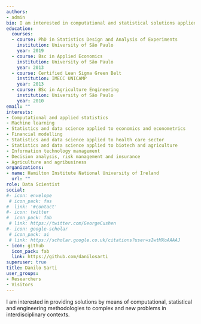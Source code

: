 ```yaml
---
authors:
- admin
bio: I am interested in computational and statistical solutions applied into interdisciplinary contexts. Contact: danilo.estat@gmail.com
education:
  courses:
  - course: PhD in Statistics Design and Analysis of Experiments
    institution: University of São Paulo
    year: 2019
  - course: Bsc in Applied Economics
    institution: University of São Paulo
    year: 2013
  - course: Certified Lean Sigma Green Belt
    institution: IMECC UNICAMP
    year: 2013 
  - course: BSc in Agriculture Engineering
    institution: University of São Paulo
    year: 2010
email: ""
interests:
- Computational and applied statistics
- Machine learning
- Statistics and data science applied to economics and econometrics
- Financial modelling
- Statistics and data science applied to health care sector 
- Statistics and data science applied to biotech and agriculture
- Information technology management
- Decision analysis, risk management and insurance
- Agriculture and agribusiness
organizations:
- name: Hamilton Institute National University of Ireland
  url: ""
role: Data Scientist 
social:
#- icon: envelope
 # icon_pack: fas
#  link: '#contact'
#- icon: twitter
#  icon_pack: fab
 # link: https://twitter.com/GeorgeCushen
#- icon: google-scholar
 # icon_pack: ai
 # link: https://scholar.google.co.uk/citations?user=sIwtMXoAAAAJ
- icon: github
  icon_pack: fab
  link: https://github.com/danilosarti
superuser: true
title: Danilo Sarti 
user_groups:
- Researchers
- Visitors
---
```


I am interested in providing solutions by means of computational, statistical and engineering methodologies to complex and new problems in interdisciplinary contexts.


